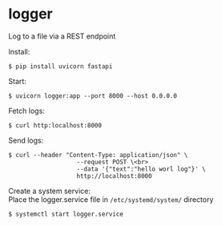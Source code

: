 # logger
Log to a file via a REST endpoint

Install:
```
$ pip install uvicorn fastapi
```

Start:
```
$ uvicorn logger:app --port 8000 --host 0.0.0.0
```

Fetch logs:
```
$ curl http:localhost:8000
```

Send logs:
``` 
$ curl --header "Content-Type: application/json" \ 
                   --request POST \<br>
                   --data '{"text":"hello worl log"}' \ 
                   http://localhost:8000 
 ```


Create a system service:<br>
Place the logger.service file in `/etc/systemd/system/` directory
```
$ systemctl start logger.service
```
